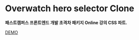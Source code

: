 # Overwatch hero selector Clone

**패스트캠퍼스 프론트엔드 개발 초격차 패키지 Online 강의 CSS 파트.**

[DEMO](https://cuckooq.github.io/overwatch_hero_selector_clone/)
